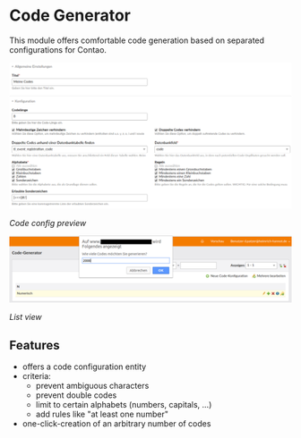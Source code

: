 # Code Generator

This module offers comfortable code generation based on separated configurations for Contao.

![alt Preview](docs/screenshot.png)

*Code config preview*

![alt List view](docs/screenshot2.png)

*List view*

## Features

- offers a code configuration entity
- criteria:
    - prevent ambiguous characters
    - prevent double codes
    - limit to certain alphabets (numbers, capitals, ...)
    - add rules like "at least one number"
- one-click-creation of an arbitrary number of codes